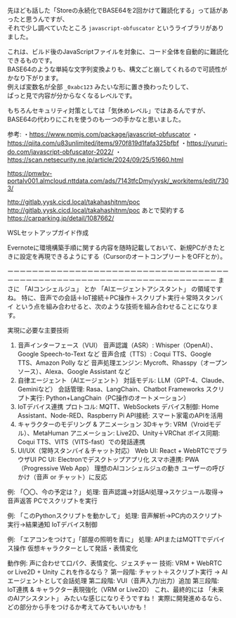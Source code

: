 先ほども話した「Storeの永続化でBASE64を2回かけて難読化する」って話があったと思うんですが、  
それで少し調べていたところ `javascript-obfuscator` というライブラリがありました。

これは、ビルド後のJavaScriptファイルを対象に、コード全体を自動的に難読化できるものです。  
BASE64のような単純な文字列変換よりも、構文ごと崩してくれるので可読性がかなり下がります。  
例えば変数名が全部 `_0xabc123` みたいな形に置き換わったりして、  
ぱっと見で内容が分からなくなるレベルです。

もちろんセキュリティ対策としては「気休めレベル」ではあるんですが、   
BASE64の代わりにこれを使うのも一つの手かなと思いました。

参考: 
・https://www.npmjs.com/package/javascript-obfuscator
・https://qiita.com/u83unlimited/items/970f819d1fafa325bfbf
・https://yururi-do.com/javascript-obfuscator-2022/
・https://scan.netsecurity.ne.jp/article/2024/09/25/51660.html

https://pmwbv-portalv001.almcloud.nttdata.com/ads/7143tfcDmy/yysk/_workitems/edit/7303/

http://gitlab.yysk.cicd.local/takahashitnm/poc
http://gitlab.yysk.cicd.local/takahashitnm/poc
あとで契約する
https://carparking.jp/detail/1087662/

WSLセットアップガイド作成

Evernoteに環境構築手順に関する内容を随時記載しておいて、新規PCがきたときに設定を再現できるようにする（CursorのオートコンプリートをOFFとか）。

ーーーーーーーーーーーーーーーーーーーーーーーーーーーーーーーーーーーーーーーーーーーーーーーーーーーーーーーーーーーーーーーーーーーーーー
まさに 「AIコンシェルジュ」 とか 「AIエージェントアシスタント」 の領域ですね。
特に、音声での会話＋IoT接続＋PC操作＋スクリプト実行＋常時スタンバイ という点を組み合わせると、次のような技術を組み合わせることになります。

実現に必要な主要技術
1. 音声インターフェース（VUI）
音声認識（ASR）: Whisper（OpenAI）、Google Speech-to-Text など
音声合成（TTS）: Coqui TTS、Google TTS、Amazon Polly など
音声処理エンジン: Mycroft、Rhasspy（オープンソース）、Alexa、Google Assistant など
2. 自律エージェント（AIエージェント）
対話モデル: LLM（GPT-4、Claude、Geminiなど）
会話管理: Rasa、LangChain、Chatbot Frameworks
スクリプト実行: Python+LangChain（PC操作のオートメーション）
3. IoTデバイス連携
プロトコル: MQTT、WebSockets
デバイス制御: Home Assistant、Node-RED、Raspberry Pi
API接続: スマート家電のAPIを活用
4. キャラクターのモデリング & アニメーション
3Dキャラ: VRM（Vroidモデル）、MetaHuman
アニメーション: Live2D、Unity＋VRChat
ボイス同期: Coqui TTS、VITS（VITS-fast）での発話連携
5. UI/UX（常時スタンバイ＆チャット対応）
Web UI: React + WebRTCでブラウザUI
PC UI: Electronでデスクトップアプリ化
スマホ連携: PWA（Progressive Web App）
理想のAIコンシェルジュの動き
ユーザーの呼びかけ（音声 or チャット）に反応

例: 「〇〇、今の予定は？」
処理: 音声認識→対話AI処理→スケジュール取得→音声返答
PCでスクリプトを実行

例: 「このPythonスクリプトを動かして」
処理: 音声解析→PC内のスクリプト実行→結果通知
IoTデバイス制御

例: 「エアコンをつけて」「部屋の照明を青に」
処理: APIまたはMQTTでデバイス操作
仮想キャラクターとして発話・表情変化

動作例: 声に合わせて口パク、表情変化、ジェスチャー
技術: VRM + WebRTC or Live2D + Unity
これを作るなら？
第一段階: チャット＋スクリプト実行 → AIエージェントとして会話処理
第二段階: VUI（音声入力/出力）追加
第三段階: IoT連携 & キャラクター表現強化（VRM or Live2D）
これ、最終的には 「未来のAIアシスタント」 みたいな感じになりそうですね！
実際に開発進めるなら、どの部分から手をつけるか考えてみてもいいかも！





